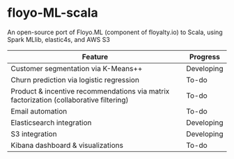 # floyo-ML-scala
An open-source port of Floyo.ML (component of floyalty.io) to Scala, using Spark MLlib, elastic4s, and AWS S3

| Feature                                                                                 | Progress   |
|-----------------------------------------------------------------------------------------|------------|
| Customer segmentation via K-Means++                                                     | Developing |
| Churn prediction via logistic regression                                                | To-do      |
| Product & incentive recommendations via matrix factorization (collaborative filtering)  | To-do      |
| Email automation                                                                        | To-do      |
| Elasticsearch integration                                                                       | Developing      |
| S3 integration                                                                       | Developing      |
| Kibana dashboard & visualizations                                                                        | To-do      |
